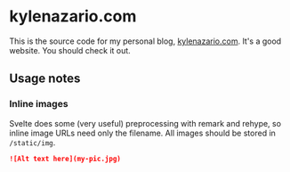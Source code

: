 # kylenazario.com

This is the source code for my personal blog, [kylenazario.com](https://www.kylenazario.com). It's a good website. You should check it out.

## Usage notes

### Inline images

Svelte does some (very useful) preprocessing with remark and rehype, so inline image URLs need only the filename. All images should be stored in `/static/img`.

```markdown
![Alt text here](my-pic.jpg)
```
